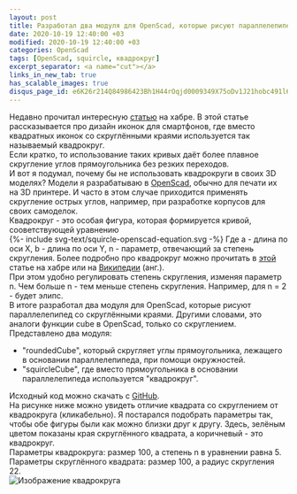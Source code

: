 ```yaml
---
layout: post
title: Разработал два модуля для OpenScad, которые рисуют параллелепипед со скруглёнными краями
date: 2020-10-19 12:40:00 +03
modified: 2020-10-19 12:40:00 +03
categories: OpenScad
tags: [OpenScad, squircle, квадрокруг]
excerpt_separator: <a name="cut"></a>
links_in_new_tab: true
has_scalable_images: true
disqus_page_id: e6K26r214Q84986423Bh1H44rOqjd0009349X75oDv1J21hobc491l68169834w8
---
```


Недавно прочитал интересную [статью](https://habr.com/ru/company/droider/blog/517298/) на хабре. В этой статье рассказывается про дизайн иконок для смартфонов, где вместо квадратных иконок со скруглёнными краями используется так называемый квадрокруг.  
Если кратко, то использование таких кривых даёт более плавное скругление углов прямоугольника без резких переходов.  
И вот я подумал, почему бы не использовать квадрокруги в своих 3D моделях? Модели я разрабатываю в [OpenScad](https://www.openscad.org/), обычно для печати их на 3D принтере. И часто в этом случае приходится применять скругление острых углов, например, при разработке корпусов для своих самоделок.  
<a name="cut"></a>
Квадрокруг - это особая фигура, которая формируется кривой, сооветствующей уравнению  
{%- include svg-text/squircle-openscad-equation.svg -%}
Где a - длина по оси X, b - длина по оси Y, n - параметр, отвечающий за степень скругления.
Более подробно про квадрокруг можно прочитать в [этой](https://habr.com/ru/company/droider/blog/517298/) статье на хабре или на [Википедии](https://en.wikipedia.org/wiki/Squircle) (анг.).  
При этом удобно регулировать степень скругления, изменяя параметр n. Чем больше n - тем меньше степень скругления. Например, для n = 2 - будет элипс.  
В итоге разработал два модуля для OpenScad, которые рисуют параллелепипед со скруглёнными краями. Другими словами, это аналоги функции cube в OpenScad, только со скруглением.
Представлено два модуля:
* "roundedCube", который скругляет углы прямоугольника, лежащего в основании параллелепипеда, при помощи окружностей.
* "squircleCube", где вместо прямоугольника в основании параллелепипеда используется "квадрокруг".  

Исходный код можно скачать с [GitHub](https://github.com/Mendeo/rounded_cube).  
На рисунке ниже можно увидеть отличие квадрата со скруглением от квадрокруга (кликабельно). Я постарался подобрать параметры так, чтобы обе фигуры были как можно близки друг к другу. Здесь, зелёным цветом показаны края скруглённого квадрата, а коричневый - это квадрокруг.  
Параметры квадрокруга: размер 100, а степень n в уравнении равна 5. Параметры скруглённого квадрата: размер 100, а радиус скругления 22.  
<img alt="Изображение квадрокруга" data-src-big="{% link assets/posts/squircle-openscad/big/model.png %}" src="{% link assets/posts/squircle-openscad/small/model.png %}">